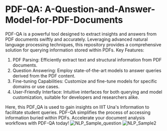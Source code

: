# PDF-QA: A-Question-and-Answer-Model-for-PDF-Documents
PDF-QA is a powerful tool designed to extract insights and answers from PDF documents swiftly and accurately. Leveraging advanced natural language processing techniques, this repository provides a comprehensive solution for querying information stored within PDFs.
Key Features:

1. PDF Parsing: Efficiently extract text and structural information from PDF documents.
2. Question Answering: Employ state-of-the-art models to answer queries derived from the PDF content.
3. Fine-tuning Capabilities: Customize and fine-tune models for specific domains or use cases.
4. User-Friendly Interface: Intuitive interfaces for both querying and model customization, suitable for developers and researchers alike.

Here, this PDF_QA is used to gain insights on IIIT Una's Information to facilitate student queries. PDF-QA simplifies the process of accessing information buried within PDFs. Accelerate your document analysis workflows with PDF-QA today!
![NLP_Sample_question](https://github.com/aditichauhan04/-PDF-QA-A-Question-and-Answer-Model-for-PDF-Documents/assets/97681702/1f88876f-1728-44de-8b16-292dea05ac81)
![NLP_Sample2](https://github.com/aditichauhan04/-PDF-QA-A-Question-and-Answer-Model-for-PDF-Documents/assets/97681702/a0e041d1-e69d-4339-9be0-227ebc4cd709)

